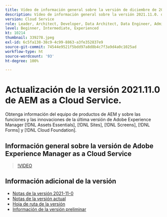 ```yaml
---
title: Vídeo de información general sobre la versión de diciembre de 2021
description: Vídeo de información general sobre la versión 2021.11.0. de Adobe Experience Manager as a Cloud Service.
version: Cloud Service
role: Leader, Architect, Developer, Data Architect, Data Engineer, Admin, User
level: Beginner, Intermediate, Experienced
kt: 10214
thumbnail: 339278.jpeg
exl-id: 6c5fa138-38c9-4c99-8863-a3fe352837e9
source-git-commit: 74544e9521f5bdd97a8d8b4c7f3a9d4a0c1025ad
workflow-type: ht
source-wordcount: '93'
ht-degree: 100%

---
```


# Actualización de la versión 2021.11.0 de AEM as a Cloud Service.

Obtenga información del equipo de productos de AEM y sobre las funciones y las innovaciones de la última versión de Adobe Experience Manager [!DNL Assets Essentials], [!DNL Sites], [!DNL Screens], [!DNL Forms] y [!DNL Cloud Foundation].

## Información general sobre la versión de Adobe Experience Manager as a Cloud Service

>[!VIDEO](https://video.tv.adobe.com/v/339278/?quality=12&learn=on)

## Información adicional de la versión

* [Notas de la versión 2021-11-0](https://experienceleague.adobe.com/docs/experience-manager-cloud-service/content/release-notes/release-notes/2021/release-notes-2021-11-0.html?lang=es)
* [Notas de la versión actual](https://experienceleague.adobe.com/docs/experience-manager-cloud-service/content/release-notes/home.html?lang=es)
* [Hoja de ruta de la versión](https://experienceleague.adobe.com/docs/experience-manager-release-information/aem-release-updates/update-releases-roadmap.html?lang=es)
* [Información de la versión preliminar](https://experienceleague.adobe.com/docs/experience-manager-cloud-service/content/release-notes/prerelease.html?lang=es)
